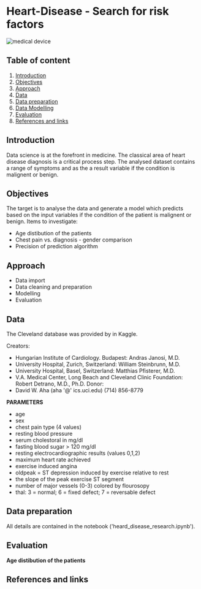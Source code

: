 # Heart-Disease - Search for risk factors

![medical device](https://images.unsplash.com/photo-1513224502586-d1e602410265?ixlib=rb-1.2.1&ixid=eyJhcHBfaWQiOjEyMDd9&auto=format&fit=crop&w=2089&q=80)

## Table of content
1. [Introduction](#introduction)
2. [Objectives](#objectives)
3. [Approach](#approach)
4. [Data](#data)
5. [Data preparation](#preparation)
6. [Data Modelling](#modelling)
7. [Evaluation](#evaluation)
8. [References and links](#references)

## Introduction  <a name="introduction"></a>
Data science is at the forefront in medicine. The classical area of heart disease diagnosis is a critical process step.
The analysed dataset contains a range of symptoms and as the a result variable if the condition is malignent or benign.

## Objectives  <a name="objectives"></a>
The target is to analyse the data and generate a model which predicts based on the input variables if the condition of the patient is malignent or benign.
Items to investigate:
- Age distibution of the patients
- Chest pain vs. diagnosis - gender comparison
- Precision of prediction algorithm

## Approach  <a name="approach"></a>
- Data import
- Data cleaning and preparation
- Modelling
- Evaluation

## Data  <a name="data"></a>
The Cleveland database was provided by in Kaggle.

Creators:
- Hungarian Institute of Cardiology. Budapest: Andras Janosi, M.D.
- University Hospital, Zurich, Switzerland: William Steinbrunn, M.D.
- University Hospital, Basel, Switzerland: Matthias Pfisterer, M.D.
- V.A. Medical Center, Long Beach and Cleveland Clinic Foundation: Robert Detrano, M.D., Ph.D.
Donor:
- David W. Aha (aha '@' ics.uci.edu) (714) 856-8779

**PARAMETERS**

- age
- sex
- chest pain type (4 values)
- resting blood pressure
- serum cholestoral in mg/dl
- fasting blood sugar > 120 mg/dl
- resting electrocardiographic results (values 0,1,2)
- maximum heart rate achieved
- exercise induced angina
- oldpeak = ST depression induced by exercise relative to rest
- the slope of the peak exercise ST segment
- number of major vessels (0-3) colored by flourosopy
- thal: 3 = normal; 6 = fixed defect; 7 = reversable defect

## Data preparation  <a name="preparation"></a>
All details are contained in the notebook ('heard_disease_research.ipynb').

## Evaluation  <a name="evaluation"></a>

**Age distibution of the patients**


## References and links  <a name="references"></a>



